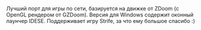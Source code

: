 Лучший порт для игры по сети, базируется на движке от ZDoom (с OpenGL рендером от GZDoom). Версия для Windows содержит оконный лаунчер IDESE. Поддерживает игру Strife, за что ему большое спасибо :)